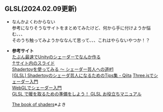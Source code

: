## GLSL(2024.02.09更新)

- なんかよくわからない  
  参考になりそうなサイトをまとめてみたけど、何から手に付けようか悩む、、、  
  そのうち触ってみようかななんて思って、、、これはやらないやつか！？

- **参考サイト**  
  [たぶん最速でUnityのシェーダーでなんか作る](https://note.com/ayaha401/n/n17b0559ec996)  
  [↑サイト内のスライド](https://docs.google.com/presentation/d/1NMhx4HWuNZsjNRRlaFOu2ysjo04NgcpFlEhzodE8Rlg/edit#slide=id.g36929a22da_0_18)  
  [Shadertoyを使ってみる ～ シェーダー芸人への道#1](https://www.noranokyoju.com/?p=467)  
  [[GLSL] Shadertoyのシェーダ芸人になるためのTips集 - Qiita](https://qiita.com/edo_m18/items/1532aceb9d470174caaf)
  [Three.jsでシェーダー入門](https://www.pentacreation.com/blog/2020/06/200627.html)  
  [WebGLでシェーダー入門](https://www.pentacreation.com/blog/2021/03/210313.html)  
  [GLSL で暖を取るための準備をしよう！ GLSL お役立ちマニュアル](https://qiita.com/doxas/items/5a7b6dedff4bc2ce1586)  
  
  [The book of shaders](https://thebookofshaders.com/10/?lan=jp)※よき
